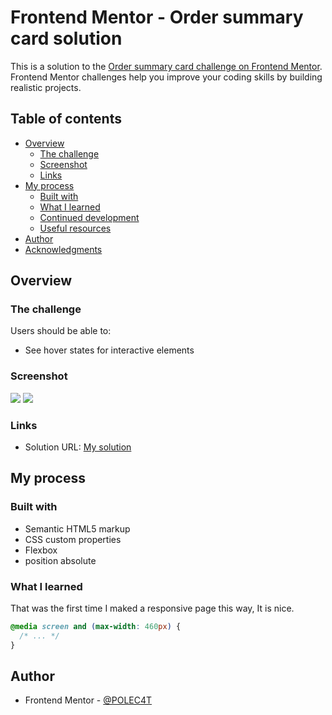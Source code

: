 # Frontend Mentor - Order summary card solution

This is a solution to the [Order summary card challenge on Frontend Mentor](https://www.frontendmentor.io/challenges/order-summary-component-QlPmajDUj). Frontend Mentor challenges help you improve your coding skills by building realistic projects. 

## Table of contents

- [Overview](#overview)
  - [The challenge](#the-challenge)
  - [Screenshot](#screenshot)
  - [Links](#links)
- [My process](#my-process)
  - [Built with](#built-with)
  - [What I learned](#what-i-learned)
  - [Continued development](#continued-development)
  - [Useful resources](#useful-resources)
- [Author](#author)
- [Acknowledgments](#acknowledgments)

## Overview

### The challenge

Users should be able to:

- See hover states for interactive elements

### Screenshot

![](./screenshot.jpg)
![](./screenshot2.jpg)

### Links

- Solution URL: [My solution](https://polec4t.github.io/challenge-2-order_summary/)

## My process

### Built with

- Semantic HTML5 markup
- CSS custom properties
- Flexbox
- position absolute

### What I learned

That was the first time I maked a responsive page this way, It is nice.

```css
@media screen and (max-width: 460px) {
  /* ... */
}
```

## Author

- Frontend Mentor - [@POLEC4T](https://www.frontendmentor.io/profile/POLEC4T)

